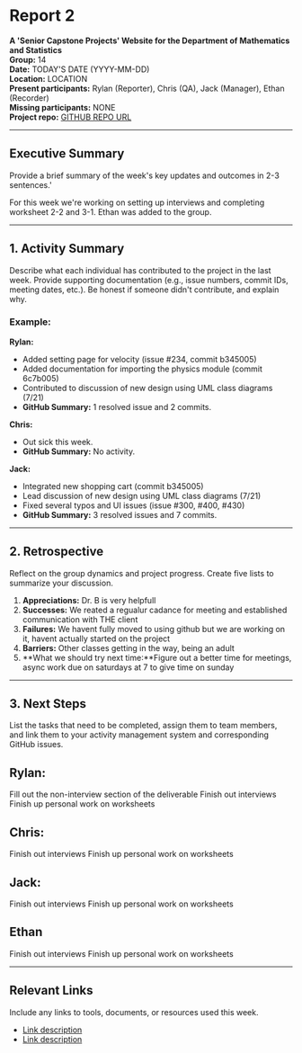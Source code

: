 # Report 2

**A 'Senior Capstone Projects' Website for the Department of Mathematics and Statistics**  
**Group:** 14  
**Date:** TODAY'S DATE (YYYY-MM-DD)  
**Location:** LOCATION  
**Present participants:** Rylan (Reporter), Chris (QA), Jack (Manager), Ethan (Recorder)  
**Missing participants:** NONE  
**Project repo:** [GITHUB REPO URL](https://github.com/Naalu/ds-senior-capstone-projects-website)  

---

## Executive Summary
Provide a brief summary of the week's key updates and outcomes in 2-3 sentences.'

For this week we're working on setting up interviews and completing worksheet 2-2 and 3-1. Ethan was added to the group.

---

## 1. Activity Summary
Describe what each individual has contributed to the project in the last week. Provide supporting documentation (e.g., issue numbers, commit IDs, meeting dates, etc.). Be honest if someone didn't contribute, and explain why.

### Example:
**Rylan:**
- Added setting page for velocity (issue #234, commit b345005)
- Added documentation for importing the physics module (commit 6c7b005)
- Contributed to discussion of new design using UML class diagrams (7/21)
- **GitHub Summary:** 1 resolved issue and 2 commits.

**Chris:**
- Out sick this week.
- **GitHub Summary:** No activity.

**Jack:**
- Integrated new shopping cart (commit b345005)
- Lead discussion of new design using UML class diagrams (7/21)
- Fixed several typos and UI issues (issue #300, #400, #430)
- **GitHub Summary:** 3 resolved issues and 7 commits.

---

## 2. Retrospective
Reflect on the group dynamics and project progress. Create five lists to summarize your discussion.


1. **Appreciations:** Dr. B is very helpfull
2. **Successes:** We reated a regualur cadance for meeting and established communication with THE client
3. **Failures:** We havent fully moved to using github but we are working on it, havent actually started on the project
4. **Barriers:** Other classes getting in the way, being an adult
5. **What we should try next time:**Figure out a better time for meetings, async work due on saturdays at 7 to give time on sunday 

---

## 3. Next Steps
List the tasks that need to be completed, assign them to team members, and link them to your activity management system and corresponding GitHub issues.

**Rylan:**
-
Fill out the non-interview section of the deliverable
Finish out interviews
Finish up personal work on worksheets

**Chris:**
- 
Finish out interviews
Finish up personal work on worksheets

**Jack:**
-
Finish out interviews
Finish up personal work on worksheets
  
**Ethan**
-
Finish out interviews
Finish up personal work on worksheets

---

## Relevant Links
Include any links to tools, documents, or resources used this week.
- [Link description](URL)
- [Link description](URL)
